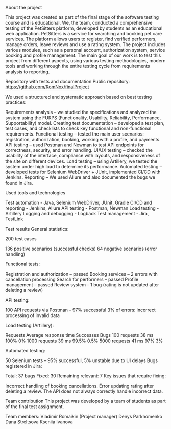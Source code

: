 About the project

This project was created as part of the final stage of the software testing course and is educational. We, 
the team, conducted a comprehensive testing of the PetSitters platform, developed by students as an educational web application.
PetSitters is a service for searching and booking pet care services. The platform allows users to register, find verified performers, manage orders, leave reviews and use a rating system. 
The project includes various modules, such as a personal account, authorization system, service booking and profile management.
The main goal of our work is to test this project from different aspects, using various testing methodologies, modern tools and working through the entire testing cycle from requirements analysis to reporting.

Repository with tests and documentation
Public repository:
https://github.com/RomNox/finalProject

We used a structured and systematic approach based on best testing practices:

Requirements analysis – we studied the specifications and analyzed the system using the FURPS (Functionality, Usability, Reliability, Performance, Supportability) model.
Creating test documentation – developed a test plan, test cases, and checklists to check key functional and non-functional requirements.
Functional testing – tested the main user scenarios: registration, authorization, booking, working with a profile, and payments.
API testing – used Postman and Newman to test API endpoints for correctness, security, and error handling.
UI/UX testing – checked the usability of the interface, compliance with layouts, and responsiveness of the site on different devices.
Load testing – using Artillery, we tested the system under high load to determine its performance.
Automated testing – developed tests for Selenium WebDriver + JUnit, implemented CI/CD with Jenkins.
Reporting – We used Allure and also documented the bugs we found in Jira.

Used tools and technologies

Test automation - Java, Selenium WebDriver, JUnit, Gradle
CI/CD and reporting - Jenkins, Allure
API testing - Postman, Newman
Load testing - Artillery
Logging and debugging - Logback
Test management - Jira, TestLink

Test results
General statistics:

200 test cases

136 positive scenarios (successful checks)
64 negative scenarios (error handling)

Functional tests:

Registration and authorization – passed
Booking services – 2 errors with cancellation processing
Search for performers – passed
Profile management – passed
Review system – 1 bug (rating is not updated after deleting a review)

API testing:

100 API requests via Postman – 97% successful
3% of errors: incorrect processing of invalid data

Load testing (Artillery):

Requests Average response time Successes Bugs
100 requests 38 ms 100% 0%
1000 requests 39 ms 99.5% 0.5%
5000 requests 41 ms 97% 3%

Automated testing:

50 Selenium tests – 95% successful, 5% unstable due to UI delays
Bugs registered in Jira:

Total: 37 bugs
Fixed: 30
Remaining relevant: 7
Key issues that require fixing:

Incorrect handling of booking cancellations.
Error updating rating after deleting a review.
The API does not always correctly handle incorrect data.

Team contribution
This project was developed by a team of students as part of the final test assignment.

Team members:
Vladimir Romaikin (Project manager)
Denys Parkhomenko
Dana Streltsova
Kseniia Ivanova
